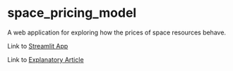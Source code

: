 # space_pricing_model
A web application for exploring how the prices of space resources behave.

Link to [Streamlit App](https://ulfkemmsies-space-pricing-model-streamlit-app-9vlnz9.streamlit.app/)

Link to [Explanatory Article](https://ulfkemmsies-space-pricing-model-streamlit-app-9vlnz9.streamlit.app/)
